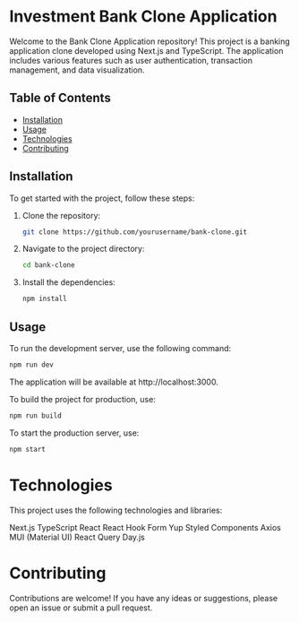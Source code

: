 # Investment Bank Clone Application

Welcome to the Bank Clone Application repository! This project is a banking application clone developed using Next.js and TypeScript. The application includes various features such as user authentication, transaction management, and data visualization.

## Table of Contents

- [Installation](#installation)
- [Usage](#usage)
- [Technologies](#technologies)
- [Contributing](#contributing)

## Installation

To get started with the project, follow these steps:

1. Clone the repository:
   ```bash
   git clone https://github.com/yourusername/bank-clone.git
   ```
2. Navigate to the project directory:
   ```bash
   cd bank-clone
   ```
3. Install the dependencies:
   ```bash
   npm install
   ```

## Usage

To run the development server, use the following command:

```bash
npm run dev
```

The application will be available at http://localhost:3000.

To build the project for production, use:

```bash
npm run build
```

To start the production server, use:

```bash
npm start
```

# Technologies

This project uses the following technologies and libraries:

Next.js
TypeScript
React
React Hook Form
Yup
Styled Components
Axios
MUI (Material UI)
React Query
Day.js

# Contributing

Contributions are welcome! If you have any ideas or suggestions, please open an issue or submit a pull request.

```

```
